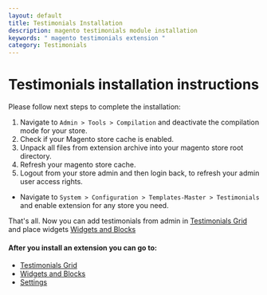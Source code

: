 ```yaml
---
layout: default
title: Testimonials Installation
description: magento testimonials module installation
keywords: " magento testimonials extension "
category: Testimonials
---
```


# Testimonials installation instructions

Please follow next steps to complete the installation:

1. Navigate to `Admin > Tools > Compilation` and deactivate the compilation
mode for your store.
2. Check if your Magento store cache is enabled.
3. Unpack all files from extension archive into your magento store root directory.
4. Refresh your magento store cache.
5. Logout from your store admin and then login back, to refresh your admin user
access rights.

* Navigate to `System > Configuration > Templates-Master > Testimonials` and
enable extension for any store you need.

That's all. Now you can add testimonials from admin in [Testimonials Grid][testimonials_grid] and place widgets [Widgets and Blocks][widgets_and_blocks]

#### After you install an extension you can go to:

* [Testimonials Grid][testimonials_grid]
* [Widgets and Blocks][widgets_and_blocks]
* [Settings][settings]

[testimonials_grid]: /m1/testimonials/#testimonials-grid
[widgets_and_blocks]: /m1/testimonials/widgets-and-blocks
[settings]: /m1/testimonials/#settings
